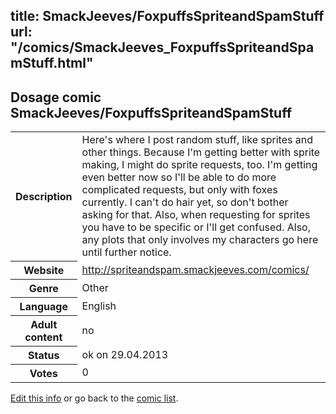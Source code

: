 title: SmackJeeves/FoxpuffsSpriteandSpamStuff
url: "/comics/SmackJeeves_FoxpuffsSpriteandSpamStuff.html"
---
Dosage comic SmackJeeves/FoxpuffsSpriteandSpamStuff
-----------------------------------------

<p id="msg"></p>
<script type="text/javascript">
if (window.location.search === '?edit_info_mail=sent_ok') {
  var elem = document.getElementById("msg");
  elem.innerHTML = 'Edited information sucessfully sent for review, which is usually done daily. Thanks!';
  elem.className = 'ok';
}
</script>
<table class="comicinfo">
<tr>
<th>Description</th><td>Here's where I post random stuff, like sprites and other things. Because I'm getting better with sprite making, I might do sprite requests, too. I'm getting even better now so I'll be able to do more complicated requests, but only with foxes currently. I can't do hair yet, so don't bother asking for that. Also, when requesting for sprites you have to be specific or I'll get confused. Also, any plots that only involves my characters go here until further notice.</td>
</tr>
<tr>
<th>Website</th><td><a href="http://spriteandspam.smackjeeves.com/comics/">http://spriteandspam.smackjeeves.com/comics/</a></td>
</tr>
<tr>
<th>Genre</th><td>Other</td>
</tr>
<tr>
<th>Language</th><td>English</td>
</tr>
<tr>
<th>Adult content</th><td>no</td>
</tr>
<tr>
<th>Status</th><td>ok on 29.04.2013</td>
</tr>
<tr>
<th>Votes</th><td>0</td>
</tr>
</table>

[Edit this info](SmackJeeves_FoxpuffsSpriteandSpamStuff_edit.html) or go back to the [comic list](../comic-index.html).
